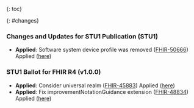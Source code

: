 
{: toc}

{: #changes}

### Changes and Updates for STU1 Publication (STU1)
* **Applied**: Software system device profile was removed ([FHIR-50666](https://jira.hl7.org/browse/FHIR-50666)) Applied ([here](device-software-system-example.html))


### STU1 Ballot for FHIR R4 (v1.0.0)

* **Applied**: Consider universal realm	([FHIR-45883](https://jira.hl7.org/browse/FHIR-45883)) Applied ([here](index.html))
* **Applied**: Fix improvementNotationGuidance extension	([FHIR-48834](https://jira.hl7.org/browse/FHIR-48834)) Applied ([here](StructureDefinition-cqm-publishablemeasure.html))
